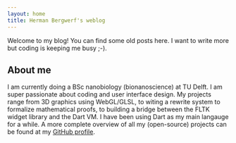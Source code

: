 ```yaml
---
layout: home
title: Herman Bergwerf's weblog
---
```

Welcome to my blog! You can find some old posts here. I want to write more but
coding is keeping me busy ;-).

## About me
I am currently doing a BSc nanobiology (bionanoscience) at TU Delft. I am super
passionate about coding and user interface design. My projects range from 3D
graphics using WebGL/GLSL, to witing a rewrite system to formalize mathematical
proofs, to building a bridge between the FLTK widget library and the Dart VM. I
have been using Dart as my main langauge for a while. A more complete overview
of all my (open-source) projects can be found at my
[GitHub profile](https://github.com/bergwerf).
